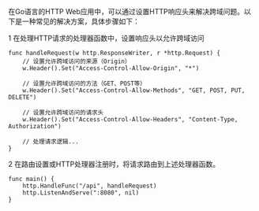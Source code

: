 在Go语言的HTTP Web应用中，可以通过设置HTTP响应头来解决跨域问题。以下是一种常见的解决方案，具体步骤如下：

1 在处理HTTP请求的处理器函数中，设置响应头以允许跨域访问

```
func handleRequest(w http.ResponseWriter, r *http.Request) {
    // 设置允许跨域访问的来源（Origin）
    w.Header().Set("Access-Control-Allow-Origin", "*")

    // 设置允许跨域访问的方法（GET、POST等）
    w.Header().Set("Access-Control-Allow-Methods", "GET, POST, PUT, DELETE")

    // 设置允许跨域访问的请求头
    w.Header().Set("Access-Control-Allow-Headers", "Content-Type, Authorization")

    // 处理请求逻辑...
}

```

2 在路由设置或HTTP处理器注册时，将请求路由到上述处理器函数。
```
func main() {
    http.HandleFunc("/api", handleRequest)
    http.ListenAndServe(":8080", nil)
}

```